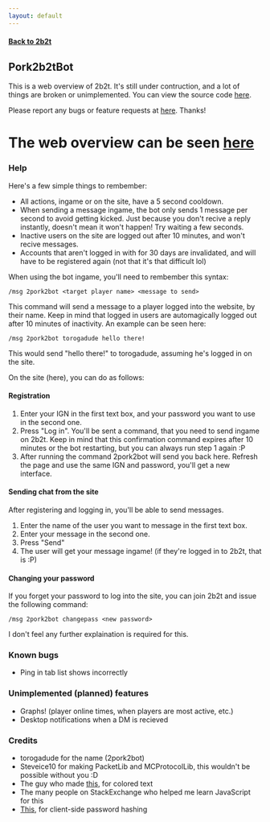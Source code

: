```yaml
---
layout: default
---
```


#### [Back to 2b2t](/2b2t)

## Pork2b2tBot

This is a web overview of 2b2t. It's still under contruction, and a lot of things are broken or unimplemented. You can view the source code [here](https://github.com/DaMatrix/Pork2b2tBot).

Please report any bugs or feature requests at [here](https://github.com/DaMatrix/Pork2b2tBot/issues). Thanks!

# The web overview can be seen [here](https://2pork2bot.daporkchop.net)

### Help

Here's a few simple things to rembember:
- All actions, ingame or on the site, have a 5 second cooldown.
- When sending a message ingame, the bot only sends 1 message per second to avoid getting kicked. Just because you don't recive a reply instantly, doesn't mean it won't happen! Try waiting a few seconds.
- Inactive users on the site are logged out after 10 minutes, and won't recive messages.
- Accounts that aren't logged in with for 30 days are invalidated, and will have to be registered again (not that it's that difficult lol)

When using the bot ingame, you'll need to rembember this syntax:

`/msg 2pork2bot <target player name> <message to send>`

This command will send a message to a player logged into the website, by their name. Keep in mind that logged in users are automagically logged out after 10 minutes of inactivity.
An example can be seen here:

`/msg 2pork2bot torogadude hello there!`

This would send "hello there!" to torogadude, assuming he's logged in on the site.

On the site (here), you can do as follows:

#### Registration

1. Enter your IGN in the first text box, and your password you want to use in the second one.
2. Press "Log in". You'll be sent a command, that you need to send ingame on 2b2t. Keep in mind that this confirmation command expires after 10 minutes or the bot restarting, but you can always run step 1 again :P
3. After running the command 2pork2bot will send you back here. Refresh the page and use the same IGN and password, you'll get a new interface.

#### Sending chat from the site

After registering and logging in, you'll be able to send messages.

1. Enter the name of the user you want to message in the first text box.
2. Enter your message in the second one.
3. Press "Send"
4. The user will get your message ingame! (if they're logged in to 2b2t, that is :P)

#### Changing your password

If you forget your password to log into the site, you can join 2b2t and issue the following command:

`/msg 2pork2bot changepass <new password>`

I don't feel any further explaination is required for this.

### Known bugs

- Ping in tab list shows incorrectly

### Unimplemented (planned) features

- Graphs! (player online times, when players are most active, etc.)
- Desktop notifications when a DM is recieved

### Credits

- torogadude for the name (2pork2bot)
- Steveice10 for making PacketLib and MCProtocolLib, this wouldn't be possible without you :D
- The guy who made [this](http://stackoverflow.com/a/30313558), for colored text
- The many people on StackExchange who helped me learn JavaScript for this
- [This](https://github.com/Caligatio/jsSHA), for client-side password hashing

